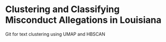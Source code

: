 # Clustering and Classifying Misconduct Allegations in Louisiana
Git for text clustering using UMAP and HBSCAN 
